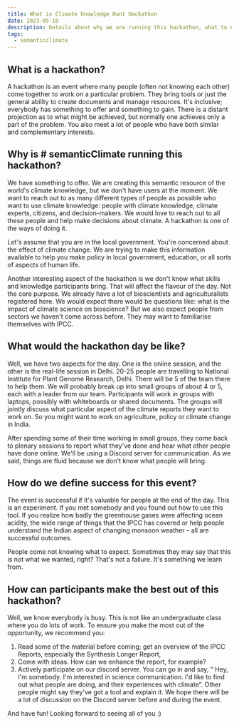 ```yaml
---
title: What is Climate Knowledge Hunt Hackathon
date: 2023-05-10
description: Details about why we are running this hackathon, what to expect, how to prepare, etc. 
tags:
  - semanticclimate
---
```

## What is a hackathon?
A hackathon is an event where many people (often not knowing each other) come together to work on a particular problem. They bring tools or just the general ability to create documents and manage resources. It's inclusive; everybody has something to offer and something to gain. There is a distant projection as to what might be achieved, but normally one achieves only a part of the problem. You also meet a lot of people who have both similar and complementary interests.

## Why is # semanticClimate running this hackathon?
We have something to offer. We are creating this semantic resource of the world's climate knowledge, but we don't have users at the moment. We want to reach out to as many different types of people as possible who want to use climate knowledge: people with climate knowledge, climate experts, citizens, and decision-makers. We would love to reach out to all these people and help make decisions about climate. A hackathon is one of the ways of doing it.

Let's assume that you are in the local government. You're concerned about the effect of climate change. We are trying to make this information available to help you make policy in local government, education, or all sorts of aspects of human life.

Another interesting aspect of the hackathon is we don't know what skills and knowledge participants bring. That will affect the flavour of the day. Not the core purpose. We already have a lot of bioscientists and agriculturalists registered here. We would expect there would be questions like: what is the impact of climate science on bioscience? But we also expect people from sectors we haven't come across before. They may want to familiarise themselves with IPCC. 

## What would the hackathon day be like?
Well, we have two aspects for the day. One is the online session, and the other is the real-life session in Delhi. 20-25 people are travelling to National Institute for Plant Genome Research, Delhi. There will be 5 of the team there to help them. We will probably break up into small groups of about 4 or 5, each with a leader from our team. Participants will work in groups with laptops, possibly with whiteboards or shared documents. The groups will jointly discuss what particular aspect of the climate reports they want to work on. So you might want to work on agriculture, policy or climate change in India.

After spending some of their time working in small groups, they come back to plenary sessions to report what they've done and hear what other people have done online. We'll be using a Discord server for communication. As we said, things are fluid because we don't know what people will bring.

## How do we define success for this event?
The event is successful if it's valuable for people at the end of the day. This is an experiment. If you met somebody and you found out how to use this tool. If you realize how badly the greenhouse gases were affecting ocean acidity, the wide range of things that the IPCC has covered or help people understand the Indian aspect of changing monsoon weather – all are successful outcomes.

People come not knowing what to expect. Sometimes they may say that this is not what we wanted, right? That's not a failure. It's something we learn from. 

## How can participants make the best out of this hackathon?
Well, we know everybody is busy. This is not like an undergraduate class where you do lots of work. To ensure you make the most out of the opportunity, we recommend you: 
1. Read some of the material before coming; get an overview of the IPCC Reports, especially the Synthesis Longer Report, 
2. Come with ideas. How can we enhance the report, for example?
3. Actively participate on our discord server. You can go in and say, “ Hey, I'm somebody. I'm interested in science communication. I'd like to find out what people are doing, and their experiences with climate”. Other people might say they've got a tool and explain it. We hope there will be a lot of discussion on the Discord server before and during the event. 

And have fun! Looking forward to seeing all of you :)

